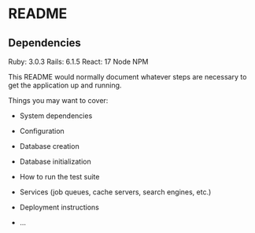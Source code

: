 # README

## Dependencies
Ruby: 3.0.3
Rails: 6.1.5
React: 17
Node
NPM


This README would normally document whatever steps are necessary to get the
application up and running.

Things you may want to cover:



* System dependencies

* Configuration

* Database creation

* Database initialization

* How to run the test suite

* Services (job queues, cache servers, search engines, etc.)

* Deployment instructions

* ...
